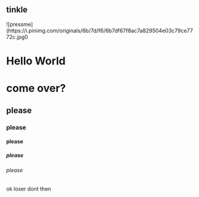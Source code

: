## tinkle




<head>

</head>



<body>
![pressme](https://i.pinimg.com/originals/6b/7d/f6/6b7df67f8ac7a829504e03c79ce7772c.jpg0


<h1>Hello World</h1>

</h>

<h1>come over?</h1>

<h2>please</h2>

<h3>please</h3>

<h4>please</h4>

<h5>please</h5>

<h6>please</h6>



<p>  ok loser dont then </p>



</body>
